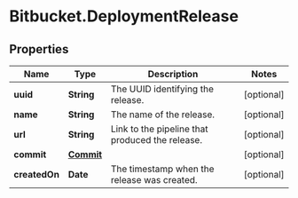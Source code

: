 # Bitbucket.DeploymentRelease

## Properties

Name | Type | Description | Notes
------------ | ------------- | ------------- | -------------
**uuid** | **String** | The UUID identifying the release. | [optional] 
**name** | **String** | The name of the release. | [optional] 
**url** | **String** | Link to the pipeline that produced the release. | [optional] 
**commit** | [**Commit**](Commit.md) |  | [optional] 
**createdOn** | **Date** | The timestamp when the release was created. | [optional] 


